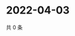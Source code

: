 # 2022-04-03

共 0 条

<!-- BEGIN WEIBO -->
<!-- 最后更新时间 Sun Apr 03 2022 16:17:29 GMT+0800 (China Standard Time) -->

<!-- END WEIBO -->

